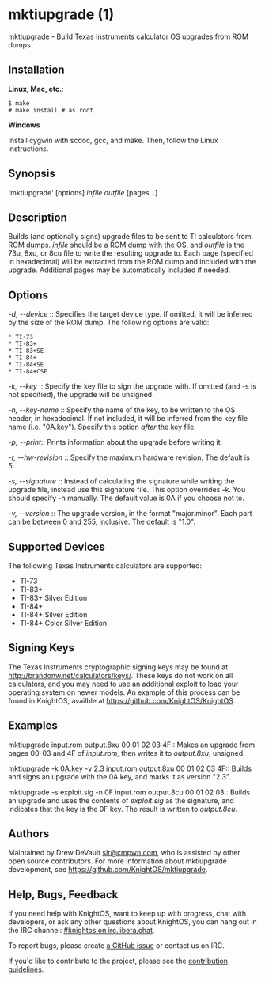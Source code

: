 # mktiupgrade (1)

mktiupgrade - Build Texas Instruments calculator OS upgrades from ROM dumps

## Installation

**Linux, Mac, etc.**:

	$ make
	# make install # as root

**Windows**

Install cygwin with scdoc, gcc, and make. Then, follow the Linux
instructions.

## Synopsis

'mktiupgrade' [options] _infile_ _outfile_ [pages...]

## Description

Builds (and optionally signs) upgrade files to be sent to TI calculators from ROM
dumps. _infile_ should be a ROM dump with the OS, and _outfile_ is the 73u, 8xu, or
8cu file to write the resulting upgrade to. Each page (specified in hexadecimal)
will be extracted from the ROM dump and included with the upgrade. Additional
pages may be automatically included if needed.

## Options

*-d, \--device* <device>::
	Specifies the target device type. If omitted, it will be inferred by the size
	of the ROM dump. The following options are valid:

	* TI-73
	* TI-83+
	* TI-83+SE
	* TI-84+
	* TI-84+SE
	* TI-84+CSE

*-k, \--key* <key file>::
	Specify the key file to sign the upgrade with. If omitted (and -s is not
	specified), the upgrade will be unsigned.

*-n, \--key-name* <name>::
	Specify the name of the key, to be written to the OS header, in hexadecimal.
	If not included, it will be inferred from the key file name (i.e. "0A.key").
	Specify this option *after* the key file.

*-p, \--print*::
	Prints information about the upgrade before writing it.

*-r, \--hw-revision* <revision>::
	Specify the maximum hardware revision. The default is 5.

*-s, \--signature* <signature file>::
	Instead of calculating the signature while writing the upgrade file, instead
	use this signature file. This option overrides -k. You should specify -n
	manually. The default value is 0A if you choose not to.

*-v, \--version* <version>::
	The upgrade version, in the format "major.minor". Each part can be between 0
	and 255, inclusive. The default is "1.0".

## Supported Devices

The following Texas Instruments calculators are supported:

* TI-73
* TI-83+
* TI-83+ Silver Edition
* TI-84+
* TI-84+ Silver Edition
* TI-84+ Color Silver Edition

## Signing Keys

The Texas Instruments cryptographic signing keys may be found at
<http://brandonw.net/calculators/keys/>. These keys do not work on all
calculators, and you may need to use an additional exploit to load your operating
system on newer models. An example of this process can be found in KnightOS,
availble at <https://github.com/KnightOS/KnightOS>.

## Examples

mktiupgrade input.rom output.8xu 00 01 02 03 4F::
	Makes an upgrade from pages 00-03 and 4F of _input.rom_, then writes it to
	_output.8xu_, unsigned.

mktiupgrade -k 0A.key -v 2.3 input.rom output.8xu 00 01 02 03 4F::
	Builds and signs an upgrade with the 0A key, and marks it as version "2.3".

mktiupgrade -s exploit.sig -n 0F input.rom output.8cu 00 01 02 03::
	Builds an upgrade and uses the contents of _exploit.sig_ as the signature, and
	indicates that the key is the 0F key. The result is written to _output.8cu_.

## Authors

Maintained by Drew DeVault <sir@cmpwn.com>, who is assisted by other open
source contributors. For more information about mktiupgrade development, see
<https://github.com/KnightOS/mktiupgrade>.

## Help, Bugs, Feedback

If you need help with KnightOS, want to keep up with progress, chat with
developers, or ask any other questions about KnightOS, you can hang out in the
IRC channel: [#knightos on irc.libera.chat](https://web.libera.chat).
 
To report bugs, please create [a GitHub issue](https://github.com/KnightOS/KnightOS/issues/new) or contact us on IRC.
 
If you'd like to contribute to the project, please see the [contribution guidelines](http://www.knightos.org/contributing).
